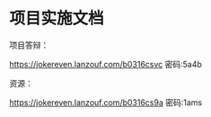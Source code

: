 # 项目实施文档

项目答辩：

https://jokereven.lanzouf.com/b0316csvc
密码:5a4b

资源：

https://jokereven.lanzouf.com/b0316cs9a
密码:1ams